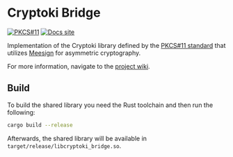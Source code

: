 # Cryptoki Bridge

[![PKCS#11](https://github.com/KristianMika/cryptoki-bridge/actions/workflows/pkcs11.yaml/badge.svg)](https://github.com/KristianMika/cryptoki-bridge/actions/workflows/pkcs11.yaml) [![Docs site](https://img.shields.io/badge/docs-GitHub_Pages-blue)](https://github.com/KristianMika/mpc-bridge/wiki/Cryptoki-Bridge)

Implementation of the Cryptoki library defined by the [PKCS#11 standard](https://docs.oasis-open.org/pkcs11/pkcs11-profiles/v3.0/os/pkcs11-profiles-v3.0-os.html) that utilizes [Meesign](https://meesign.crocs.fi.muni.cz/) for asymmetric cryptography.

For more information, navigate to the [project wiki](https://github.com/KristianMika/mpc-bridge/wiki/Cryptoki-Bridge).

## Build

To build the shared library you need the Rust toolchain and then run the following:
```bash
cargo build --release
```

Afterwards, the shared library will be available in `target/release/libcryptoki_bridge.so`.

